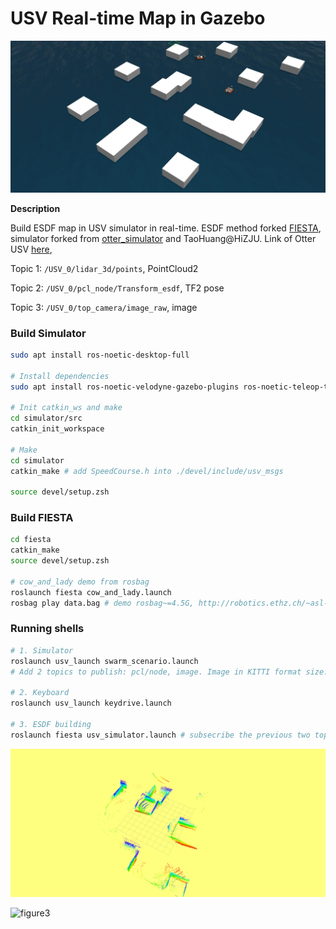 # USV Real-time Map in Gazebo

![figure1](./figure/figure1.jpg)

**Description**

Build ESDF map in USV simulator in real-time. ESDF method forked [FIESTA](https://github.com/HKUST-Aerial-Robotics/FIESTA), simulator forked from [otter_simulator](https://github.com/jhlenes/usv_simulator) and TaoHuang@HiZJU. Link of Otter USV [here](https://www.maritimerobotics.com/otter), 

Topic 1: `/USV_0/lidar_3d/points`, PointCloud2

Topic 2: `/USV_0/pcl_node/Transform_esdf`, TF2 pose

Topic 3: `/USV_0/top_camera/image_raw`, image

### Build Simulator

```bash
sudo apt install ros-noetic-desktop-full

# Install dependencies
sudo apt install ros-noetic-velodyne-gazebo-plugins ros-noetic-teleop-twist-keyboard ros-noetic-xacro ros-noetic-pcl-conversions ros-noetic-robot-localization

# Init catkin_ws and make
cd simulator/src
catkin_init_workspace

# Make
cd simulator
catkin_make # add SpeedCourse.h into ./devel/include/usv_msgs

source devel/setup.zsh
```

### Build FIESTA

```bash
cd fiesta
catkin_make
source devel/setup.zsh

# cow_and_lady demo from rosbag
roslaunch fiesta cow_and_lady.launch
rosbag play data.bag # demo rosbag~=4.5G, http://robotics.ethz.ch/~asl-datasets/iros_2017_voxblox/data.bag
```

### Running shells

```bash
# 1. Simulator
roslaunch usv_launch swarm_scenario.launch
# Add 2 topics to publish: pcl/node, image. Image in KITTI format size.

# 2. Keyboard
roslaunch usv_launch keydrive.launch

# 3. ESDF building
roslaunch fiesta usv_simulator.launch # subsecribe the previous two topics
```

![figure2](./figure/figure2.png)

![figure3](./figure/1.gif)

